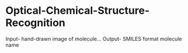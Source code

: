 # Optical-Chemical-Structure-Recognition
Input- hand-drawn image of molecule... Output- SMILES format molecule name
